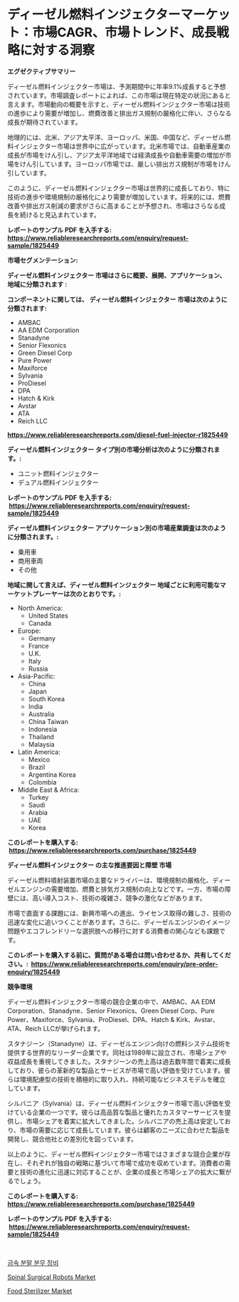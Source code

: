 <p><h1>ディーゼル燃料インジェクターマーケット：市場CAGR、市場トレンド、成長戦略に対する洞察</h1></p><p><strong>エグゼクティブサマリー</strong></p>
<p><p>ディーゼル燃料インジェクター市場は、予測期間中に年率9.1%成長すると予想されています。市場調査レポートによれば、この市場は現在特定の状況にあると言えます。市場動向の概要を示すと、ディーゼル燃料インジェクター市場は技術の進歩により需要が増加し、燃費改善と排出ガス規制の厳格化に伴い、さらなる成長が期待されています。</p><p>地理的には、北米、アジア太平洋、ヨーロッパ、米国、中国など、ディーゼル燃料インジェクター市場は世界中に広がっています。北米市場では、自動車産業の成長が市場をけん引し、アジア太平洋地域では経済成長や自動車需要の増加が市場をけん引しています。ヨーロッパ市場では、厳しい排出ガス規制が市場をけん引しています。</p><p>このように、ディーゼル燃料インジェクター市場は世界的に成長しており、特に技術の進歩や環境規制の厳格化により需要が増加しています。将来的には、燃費改善や排出ガス削減の要求がさらに高まることが予想され、市場はさらなる成長を続けると見込まれています。</p></p>
<p><strong>レポートのサンプル PDF を入手する: <a href="https://www.reliableresearchreports.com/enquiry/request-sample/1825449">https://www.reliableresearchreports.com/enquiry/request-sample/1825449</a></strong></p>
<p><strong>市場セグメンテーション:</strong></p>
<p><strong> ディーゼル燃料インジェクター 市場はさらに概要、展開、アプリケーション、地域に分類されます :</strong></p>
<p><strong>コンポーネントに関しては、 ディーゼル燃料インジェクター 市場は次のように分類されます: &nbsp;</strong></p>
<p><ul><li>AMBAC</li><li>AA EDM Corporation</li><li>Stanadyne</li><li>Senior Flexonics</li><li>Green Diesel Corp</li><li>Pure Power</li><li>Maxiforce</li><li>Sylvania</li><li>ProDiesel</li><li>DPA</li><li>Hatch & Kirk</li><li>Avstar</li><li>ATA</li><li>Reich LLC</li></ul></p>
<p><strong><a href="https://www.reliableresearchreports.com/diesel-fuel-injector-r1825449">https://www.reliableresearchreports.com/diesel-fuel-injector-r1825449</a></strong></p>
<p><strong> ディーゼル燃料インジェクター タイプ別の市場分析は次のように分類されます。:</strong></p>
<p><ul><li>ユニット燃料インジェクター</li><li>デュアル燃料インジェクター</li></ul></p>
<p><strong>レポートのサンプル PDF を入手する: &nbsp;<a href="https://www.reliableresearchreports.com/enquiry/request-sample/1825449">https://www.reliableresearchreports.com/enquiry/request-sample/1825449</a></strong></p>
<p><strong> ディーゼル燃料インジェクター アプリケーション別の市場産業調査は次のように分類されます。:</strong></p>
<p><ul><li>乗用車</li><li>商用車両</li><li>その他</li></ul></p>
<p><strong>地域に関して言えば、ディーゼル燃料インジェクター 地域ごとに利用可能なマーケットプレーヤーは次のとおりです。:</strong></p>
<p><ul>
    <li>
        North America:
        <ul>
            <li>United States</li>
            <li>Canada</li>
        </ul>
    </li>
    <li>
        Europe:
        <ul>
            <li>Germany</li>
            <li>France</li>
            <li>U.K.</li>
            <li>Italy</li>
            <li>Russia</li>
        </ul>
    </li>
    <li>
        Asia-Pacific:
        <ul>
            <li>China</li>
            <li>Japan</li>
            <li>South Korea</li>
            <li>India</li>
            <li>Australia</li>
            <li>China Taiwan</li>
            <li>Indonesia</li>
            <li>Thailand</li>
            <li>Malaysia</li>
        </ul>
    </li>
    <li>
        Latin America:
        <ul>
            <li>Mexico</li>
            <li>Brazil</li>
            <li>Argentina Korea</li>
            <li>Colombia</li>
        </ul>
    </li>
    <li>
        Middle East & Africa:
        <ul>
            <li>Turkey</li>
            <li>Saudi</li>
            <li>Arabia</li>
            <li>UAE</li>
            <li>Korea</li>
        </ul>
    </li>
    </ul></p>
<p><strong>このレポートを購入する: &nbsp;<a href="https://www.reliableresearchreports.com/purchase/1825449">https://www.reliableresearchreports.com/purchase/1825449</a></strong></p>
<p><strong>ディーゼル燃料インジェクター の主な推進要因と障壁 市場</strong></p>
<p><p>ディーゼル燃料噴射装置市場の主要なドライバーは、環境規制の厳格化、ディーゼルエンジンの需要増加、燃費と排気ガス規制の向上などです。一方、市場の障壁には、高い導入コスト、技術の複雑さ、競争の激化などがあります。</p><p>市場で直面する課題には、新興市場への進出、ライセンス取得の難しさ、技術の迅速な変化に追いつくことがあります。さらに、ディーゼルエンジンのイメージ問題やエコフレンドリーな選択肢への移行に対する消費者の関心なども課題です。</p></p>
<p><strong>このレポートを購入する前に、質問がある場合は問い合わせるか、共有してください。:&nbsp; <a href="https://www.reliableresearchreports.com/enquiry/pre-order-enquiry/1825449">https://www.reliableresearchreports.com/enquiry/pre-order-enquiry/1825449</a></strong></p>
<p><strong>競争環境</strong></p>
<p><p>ディーゼル燃料インジェクター市場の競合企業の中で、AMBAC、AA EDM Corporation、Stanadyne、Senior Flexonics、Green Diesel Corp、Pure Power、Maxiforce、Sylvania、ProDiesel、DPA、Hatch & Kirk、Avstar、ATA、Reich LLCが挙げられます。</p><p>スタナジーン（Stanadyne）は、ディーゼルエンジン向けの燃料システム技術を提供する世界的なリーダー企業です。同社は1989年に設立され、市場シェアや収益成長を重視してきました。スタナジーンの売上高は過去数年間で着実に成長しており、彼らの革新的な製品とサービスが市場で高い評価を受けています。彼らは環境配慮型の技術を積極的に取り入れ、持続可能なビジネスモデルを確立しています。</p><p>シルバニア（Sylvania）は、ディーゼル燃料インジェクター市場で高い評価を受けている企業の一つです。彼らは高品質な製品と優れたカスタマーサービスを提供し、市場シェアを着実に拡大してきました。シルバニアの売上高は安定しており、市場の需要に応じて成長しています。彼らは顧客のニーズに合わせた製品を開発し、競合他社との差別化を図っています。</p><p>以上のように、ディーゼル燃料インジェクター市場ではさまざまな競合企業が存在し、それぞれが独自の戦略に基づいて市場で成功を収めています。消費者の需要と技術の進化に迅速に対応することが、企業の成長と市場シェアの拡大に繋がるでしょう。</p></p>
<p><strong>このレポートを購入する: &nbsp; <a href="https://www.reliableresearchreports.com/purchase/1825449">https://www.reliableresearchreports.com/purchase/1825449</a></strong></p>
<p><strong>レポートのサンプル PDF を入手する: &nbsp;<a href="https://www.reliableresearchreports.com/enquiry/request-sample/1825449">https://www.reliableresearchreports.com/enquiry/request-sample/1825449</a></strong><strong></strong></p>
<p>&nbsp;</p>
<p><p><a href="https://medium.com/@tedbernhard1944/%EA%B8%88%EC%86%8D-%EB%B6%84%EB%A7%90-%EC%9B%90%EC%9E%90%ED%99%94-%EC%9E%A5%EB%B9%84-%EC%8B%9C%EC%9E%A5-%EC%8B%9C%EC%9E%A5-%EC%A0%90%EC%9C%A0%EC%9C%A8-%EC%8B%9C%EC%9E%A5-%EB%8F%99%ED%96%A5-%EB%B0%8F-%EB%AF%B8%EB%9E%98-%EC%84%B1%EC%9E%A5-%ED%83%90%EC%83%89-a156a626c361">금속 분말 분무 장비</a></p><p><a href="https://metal-farmhouse-e95.notion.site/Spinal-Surgical-Robots-Market-Exploring-Market-Share-Market-Trends-and-Future-Growth-41c463f2106945e5b0690c950f6bed4b">Spinal Surgical Robots Market</a></p><p><a href="https://github.com/santosh758595/Market-Research-Report-List-4/blob/main/food-sterilizer-market.md">Food Sterilizer Market</a></p></p>